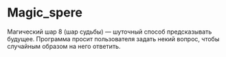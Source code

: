 # Magic_spere

Магический шар 8 (шар судьбы) — шуточный способ предсказывать будущее. 
Программа просит пользователя задать некий вопрос, чтобы случайным образом на него ответить.